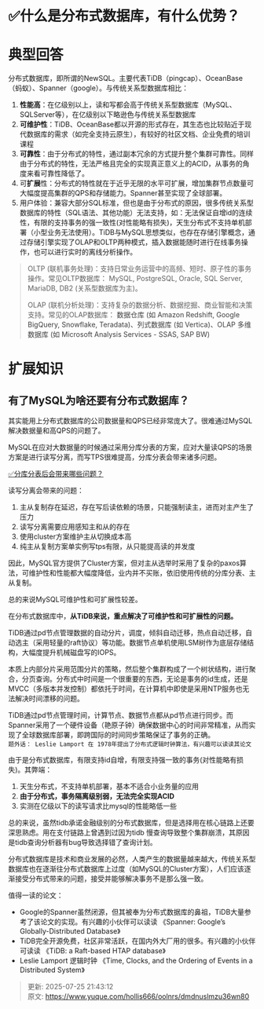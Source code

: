 # ✅什么是分布式数据库，有什么优势？

# 典型回答


分布式数据库，即所谓的NewSQL。主要代表TiDB（pingcap）、OceanBase（蚂蚁）、Spanner（google）。与传统关系型数据库相比：



1. **性能高**：在亿级别以上，读和写都会高于传统关系型数据库（MySQL、SQLServer等），在亿级别以下略逊色与传统关系型数据库
2. **可维护性**：TiDB、OceanBase都以开源的形式存在，其生态也比较贴近于现代数据库的需求（如完全支持云原生），有较好的社区文档、企业免费的培训课程
3. **可靠性**：由于分布式的特性，通过副本冗余的方式提升整个集群可靠性。同样由于分布式的特性，无法严格且完全的实现真正意义上的ACID，从事务的角度来看可靠性降低了。
4. 可**扩展**性：分布式的特性就在于近乎无限的水平可扩展，增加集群节点数量可大幅度提高集群的QPS和存储能力。Spanner甚至实现了全球部署。
5. 用户体验：兼容大部分SQL标准，但也是由于分布式的原因，很多传统关系型数据库的特性（SQL语法、其他功能）无法支持，如：无法保证自增id的连续性，有限的支持事务的强一致性(对性能略有损失)，天生分布式不支持单机部署（小型业务无法使用）。TiDB与MySQL思想类似，也存在存储引擎概念，通过存储引擎实现了OLAP和OLTP两种模式，插入数据能随时进行在线事务操作，也可以进行实时的离线分析操作。



> OLTP (联机事务处理)：支持日常业务运营中的高频、短时、原子性的事务操作。常见OLTP数据库： MySQL, PostgreSQL, Oracle, SQL Server, MariaDB, DB2 (关系型数据库为主)。
>
> 
>
> OLAP (联机分析处理)：支持复杂的数据分析、数据挖掘、商业智能和决策支持。常见的OLAP数据库：<font style="color:rgb(64, 64, 64);"> 数据仓库 (如 Amazon Redshift, Google BigQuery, Snowflake, Teradata)、列式数据库 (如 Vertica)、OLAP 多维数据库 (如 Microsoft Analysis Services - SSAS, SAP BW)</font>
>



# 扩展知识


## 有了MySQL为啥还要有分布式数据库？
  
其实能用上分布式数据库的公司数据量和QPS已经非常庞大了。很难通过MySQL解决数据量和高QPS的问题了。



MySQL在应对大数据量的时候通过采用分库分表的方案，应对大量读QPS的场景方案是进行读写分离，而写TPS很难提高，分库分表会带来诸多问题。



[✅分库分表后会带来哪些问题？](https://www.yuque.com/hollis666/oolnrs/yhseig)



读写分离会带来的问题：



1. 主从复制存在延迟，存在写后读依赖的场景，只能强制读主，进而对主产生了压力
2. 读写分离需要应用感知主和从的存在
3. 使用cluster方案维护主从切换成本高
4. 纯主从复制方案单实例写tps有限，从只能提高读的并发度



因此，MySQL官方提供了Cluster方案，但对主从选举时采用了复杂的paxos算法，可维护性和性能都大幅度降低，业内并不买账，依旧使用传统的分库分表、主从复制。

  
总的来说MySQL可维护性和可扩展性较差。



在分布式数据库中，**从TiDB来说，重点解决了可维护性和可扩展性的问题。**



TiDB通过pd节点管理数据的自动分片，调度，倾斜自动迁移，热点自动迁移，自动选主（采用轻量的raft协议）等功能。数据节点单机使用LSM树作为底层存储结构，大幅度提升机械磁盘写的IOPS。



本质上内部分片采用范围分片的策略，然后整个集群构成了一个树状结构，进行聚合，分页查询。分布式中时间是一个很重要的东西，无论是事务的id生成，还是MVCC（多版本并发控制）都依托于时间，在计算机中即使是采用NTP服务也无法解决时间漂移的问题。



TiDB通过pd节点管理时间，计算节点、数据节点都从pd节点进行同步。而Spanner采用了一个硬件设备（艳原子钟）确保数据中心的时间非常精准，从而实现了全球数据库部署，即跨国际的时间同步策略保证了事务的正确。  
`题外话： Leslie Lamport 在 1978年提出了分布式逻辑时钟算法，有兴趣可以读读其论文`



由于是分布式数据库，有限支持id自增，有限支持强一致的事务(对性能略有损失)。其弊端：



1. 天生分布式，不支持单机部署，基本不适合小业务量的应用
2. **由于分布式，事务隔离级别弱，无法完全实现ACID**
3. 实测在亿级以下的读写请求比mysql的性能略低一些



总的来说，虽然tidb承诺金融级别的分布式数据库，但是选择用在核心链路上还要深思熟虑。用在支付链路上曾遇到过因为tidb 慢查询导致整个集群崩溃，其原因是tidb查询分析器有bug导致选择错了查询计划。

  
分布式数据库是技术和商业发展的必然，人类产生的数据量越来越大，传统关系型数据库也在逐渐往分布式数据库上过度（如MySQL的Cluster方案），人们应该逐渐接受分布式带来的问题，接受并能够解决事务不是那么强一致。



值得一读的论文：



+  Google的Spanner虽然闭源，但其被奉为分布式数据库的鼻祖，TiDB大量参考了该论文的实现。有兴趣的小伙伴可以读读 《Spanner: Google’s Globally-Distributed Database》 
+  TiDB完全开源免费，社区非常活跃，在国内外大厂用的很多。有兴趣的小伙伴可读读 《TiDB: a Raft-based HTAP database》 
+  Leslie Lamport 逻辑时钟 《Time, Clocks, and the Ordering of Events in a Distributed System》 



> 更新: 2025-07-25 21:43:12  
> 原文: <https://www.yuque.com/hollis666/oolnrs/dmdnuslmzu36wn80>